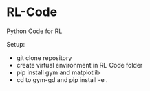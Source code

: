 # RL-Code
Python Code for RL

Setup:
- git clone repository
- create virtual environment in RL-Code folder
- pip install gym and matplotlib
- cd to gym-gd and pip install -e .
